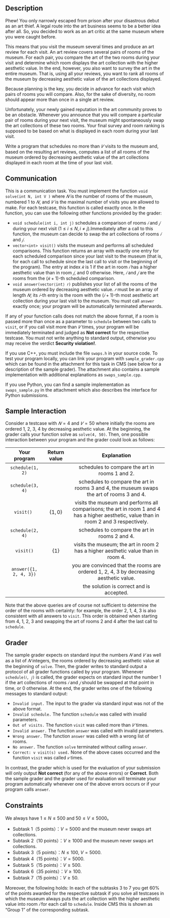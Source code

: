 ## Description

Phew! You only narrowly escaped from prison after your disastrous debut as an art thief. A legal route into the art business seems to be a better idea after all. So, you decided to work as an art critic at the same museum where you were caught before.

This means that you visit the museum several times and produce an art review for each visit. An art review covers several pairs of rooms of the museum. For each pair, you compare the art of the two rooms during your visit and determine which room displays the art collection with the higher aesthetic value. In the end, however, you also want to survey the art in the entire museum. That is, using all your reviews, you want to rank all rooms of the museum by decreasing aesthetic value of the art collections displayed.

Because planning is the key, you decide in advance for each visit which pairs of rooms you will compare. Also, for the sake of diversity, no room should appear more than once in a single art review.

Unfortunately, your newly gained reputation in the art community proves to be an obstacle. Whenever you announce that you will compare a particular pair of rooms during your next visit, the museum might spontaneously swap the art collections of these two rooms. Your final survey and room ranking is supposed to be based on what is displayed in each room during your last visit.

Write a program that schedules no more than $𝑉$ visits to the museum and, based on the resulting art reviews, computes a list of all rooms of the museum ordered by decreasing aesthetic value of the art collections displayed in each room at the time of your last visit.

## Communication

This is a communication task. You must implement the function `void solve(int N, int V )` where $𝑁$ is the number of rooms of the museum, numbered $1$ to $𝑁$, and $𝑉$ is the maximal number of visits you are allowed to make. For each testcase, this function is called exactly once. In the function, you can use the following other functions provided by the grader:

- `void schedule(int i, int j)` schedules a comparison of rooms $𝑖$ and $𝑗$ during your next visit $(1\le i\le N,i\not=j)$.Immediately after a call to this function, the museum can decide to swap the art collections of rooms $𝑖$ and $𝑗$.
- `vector<int> visit()` visits the museum and performs all scheduled comparisons. This function returns an array with exactly one entry for each scheduled comparison since your last visit to the museum (that is, for each call to schedule since the last call to visit or the beginning of the program). The entry at index $𝑘$ is $1$ if the art in room $𝑖$ has a higher aesthetic value than in room $𝑗$, and $0$ otherwise. Here, $𝑖$ and $𝑗$ are the rooms from the $(𝑘 + 1)$-th scheduled comparison.
- `void answer(vector⟨int⟩ 𝑟)`  publishes your list of all the rooms of the museum ordered by decreasing aesthetic value. $𝑟$ must be an array of length $𝑁$; its $𝑖$-th entry is the room with the $(𝑖 + 1)$-th most aesthetic art collection during your last visit to the museum. You must call `answer` exactly once; your program will be automatically terminated afterwards.

If any of your function calls does not match the above format, if a room is passed more than once as a
parameter to `schedule` between two calls to `visit`, or if you call visit more than $𝑉$ times, your program
will be immediately terminated and judged as **Not correct** for the respective testcase. You must not
write anything to standard output, otherwise you may receive the verdict **Security violation!**.

If you use C++, you must include the file `swaps.h` in your source code. To test your program locally,
you can link your program with `sample_grader.cpp` which can be found in the attachment for this
task in CMS (see below for a description of the sample grader). The attachment also contains a sample
implementation with additional explanations as `swaps_sample.cpp`.

If you use Python, you can find a sample implementation as `swaps_sample.py` in the attachment
which also describes the interface for Python submissions.

## Sample Interaction

Consider a testcase with $𝑁 = 4$ and $𝑉 = 50$ where initially the rooms are ordered $1$, $2$, $3$, $4$ by decreasing aesthetic value. At the beginning, the grader calls your function solve as `solve(4, 50)`. Then, one possible interaction between your program and the grader could look as follows:

|   Your program   | Return value |                         Explanation                          |
| :--------------: | :----------: | :----------------------------------------------------------: |
| `schedule(1, 2)` |              |      schedules to compare the art in rooms $1$ and $2$.      |
| `schedule(3, 4)` |              | schedules to compare the art in rooms $3$ and $4$, the museum swaps the art of rooms $3$ and $4$. |
|    `visit() `    |  $\{1, 0\}$  | visits the museum and performs all comparisons; the art in room $1$ and $4$ has a higher aesthetic, value than in room $2$ and $3$ respectively. |
| `schedule(2, 4)` |              |      schedules to compare the art in rooms $2$ and $4$.      |
|    `visit()`     |   $\{1\}$    | visits the museum; the art in room $2$ has a higher aesthetic value than in room $4$. |
| `answer({1, 2, 4, 3})` |   |  you are convinced that the rooms are ordered $1$, $2$, $4$, $3$ by decreasing aesthetic value. |
|  |  | the solution is correct and is accepted. |

Note that the above queries are of course not sufficient to determine the order of the rooms with certainty: for example, the order $2$, $1$, $4$, $3$ is also consistent with all answers to `visit`. This order is obtained when starting from $4$, $1$, $2$, $3$ and swapping the art of rooms $2$ and $4$ after the last call to `schedule`.

## Grader

The sample grader expects on standard input the numbers $𝑁$ and $𝑉$ as well as a list of $𝑁$ integers, the rooms ordered by decreasing aesthetic value at the beginning of `solve`. Then, the grader writes to standard output a protocol of all grader functions called by your program. Whenever `schedule(𝑖, 𝑗)` is called, the grader expects on standard input the number $1$ if the art collections of rooms $𝑖$ and $𝑗$ should be swapped at that point in time, or $0$ otherwise. At the end, the grader writes one of the following messages to standard output:

- `Invalid input.` The input to the grader via standard input was not of the above format.
- `Invalid schedule.` The function `schedule` was called with invalid parameters.
- `Out of visits.` The function `visit` was called more than $𝑉$ times.
- `Invalid answer.` The function `answer` was called with invalid parameters.
- `Wrong answer.` The function `answer` was called with a wrong list of rooms.
- `No answer.` The function `solve` terminated without calling `answer`.
- `Correct: v visit(s) used.` None of the above cases occurred and the function `visit` was called $𝑣$ times.

In contrast, the grader which is used for the evaluation of your submission will only output **Not correct** (for any of the above errors) or **Correct**. Both the sample grader and the grader used for evaluation will terminate your program automatically whenever one of the above errors occurs or if your program calls `answer`.

## Constraints

We always have  $1 \le N \le 500$ and $50 \le V \le 5000$。

- Subtask 1（5 points）：$V=5000$ and the museum never swaps art collections.
- Subtask 2（10 points）：$V \ge 1000$ and the museum never swaps art collections.
- Subtask 3（5 points）：$N \le 100$, $V=5000$.
- Subtask 4（15 points）：$V=5000$.
- Subtask 5（15 points）：$V\ge 500$.
- Subtask 6（35 points）：$V \ge 100$.
- Subtask 7（15 points）：$V \ge 50$.

Moreover, the following holds: In each of the subtasks $3$ to $7$ you get $60\%$ of the points awarded for
the respective subtask if you solve all testcases in which the museum always puts the art collection
with the higher aesthetic value into room $𝑖$ for each call to `schedule`. Inside CMS this is shown as
“Group 1” of the corresponding subtask.

